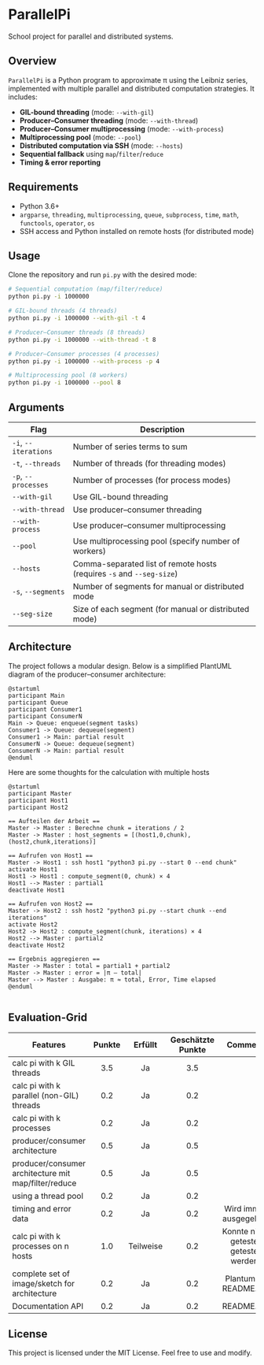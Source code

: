 # ParallelPi

School project for parallel and distributed systems.

## Overview

`ParallelPi` is a Python program to approximate π using the Leibniz series, implemented with multiple parallel and distributed computation strategies. It includes:

* **GIL-bound threading** (mode: `--with-gil`)
* **Producer–Consumer threading** (mode: `--with-thread`)
* **Producer–Consumer multiprocessing** (mode: `--with-process`)
* **Multiprocessing pool** (mode: `--pool`)
* **Distributed computation via SSH** (mode: `--hosts`)
* **Sequential fallback** using `map`/`filter`/`reduce`
* **Timing & error reporting**

## Requirements

* Python 3.6+
* `argparse`, `threading`, `multiprocessing`, `queue`, `subprocess`, `time`, `math`, `functools`, `operator`, `os`
* SSH access and Python installed on remote hosts (for distributed mode)

## Usage

Clone the repository and run `pi.py` with the desired mode:

```bash
# Sequential computation (map/filter/reduce)
python pi.py -i 1000000

# GIL-bound threads (4 threads)
python pi.py -i 1000000 --with-gil -t 4

# Producer–Consumer threads (8 threads)
python pi.py -i 1000000 --with-thread -t 8

# Producer–Consumer processes (4 processes)
python pi.py -i 1000000 --with-process -p 4

# Multiprocessing pool (8 workers)
python pi.py -i 1000000 --pool 8
```

## Arguments

| Flag                 | Description                                                           |
| -------------------- | --------------------------------------------------------------------- |
| `-i`, `--iterations` | Number of series terms to sum                                         |
| `-t`, `--threads`    | Number of threads (for threading modes)                               |
| `-p`, `--processes`  | Number of processes (for process modes)                               |
| `--with-gil`         | Use GIL-bound threading                                               |
| `--with-thread`      | Use producer–consumer threading                                       |
| `--with-process`     | Use producer–consumer multiprocessing                                 |
| `--pool`             | Use multiprocessing pool (specify number of workers)                  |
| `--hosts`            | Comma-separated list of remote hosts (requires `-s` and `--seg-size`) |
| `-s`, `--segments`   | Number of segments for manual or distributed mode                     |
| `--seg-size`         | Size of each segment (for manual or distributed mode)                 |

## Architecture

The project follows a modular design. Below is a simplified PlantUML diagram of the producer–consumer architecture:

```plantuml
@startuml
participant Main
participant Queue
participant Consumer1
participant ConsumerN
Main -> Queue: enqueue(segment tasks)
Consumer1 -> Queue: dequeue(segment)
Consumer1 -> Main: partial result
ConsumerN -> Queue: dequeue(segment)
ConsumerN -> Main: partial result
@enduml
```

Here are some thoughts for the calculation with multiple hosts

```plantuml
@startuml
participant Master
participant Host1
participant Host2

== Aufteilen der Arbeit ==
Master -> Master : Berechne chunk = iterations / 2
Master -> Master : host_segments = [(host1,0,chunk),(host2,chunk,iterations)]

== Aufrufen von Host1 ==
Master -> Host1 : ssh host1 "python3 pi.py --start 0 --end chunk"
activate Host1
Host1 -> Host1 : compute_segment(0, chunk) × 4
Host1 --> Master : partial1
deactivate Host1

== Aufrufen von Host2 ==
Master -> Host2 : ssh host2 "python3 pi.py --start chunk --end iterations"
activate Host2
Host2 -> Host2 : compute_segment(chunk, iterations) × 4
Host2 --> Master : partial2
deactivate Host2

== Ergebnis aggregieren ==
Master -> Master : total = partial1 + partial2
Master -> Master : error = |π – total|
Master --> Master : Ausgabe: π ≈ total, Error, Time elapsed
@enduml


```

## Evaluation-Grid
| Features                                                    | Punkte | Erfüllt | Geschätzte Punkte | Comment |
|-------------------------------------------------------------|:------:|:-------:|:-----------------:|:-------:|
| calc pi with k GIL threads                                  |  3.5   |  Ja     |  3.5              |         |
| calc pi with k parallel (non-GIL) threads                   |  0.2   |  Ja     |  0.2              |         |
| calc pi with k processes                                    |  0.2   |  Ja     |  0.2              |         |
| producer/consumer architecture                              |  0.5   |  Ja     |  0.5              |         |
| producer/consumer architecture mit map/filter/reduce        |  0.5   |  Ja     |  0.5              |         |
| using a thread pool                                         |  0.2   |  Ja     |  0.2              |         |
| timing and error data                                       |  0.2   |  Ja     |  0.2              |Wird immer ausgegeben|
| calc pi with k processes on n hosts                         |  1.0   |Teilweise|  0.2              |Konnte nicht getestet getestet werden.|
| complete set of image/sketch for architecture               |  0.2   |  Ja     |  0.2              |Plantuml in README.md|
| Documentation API                                           |  0.2   |  Ja     |  0.2              |README.md|

## License

This project is licensed under the MIT License. Feel free to use and modify.
